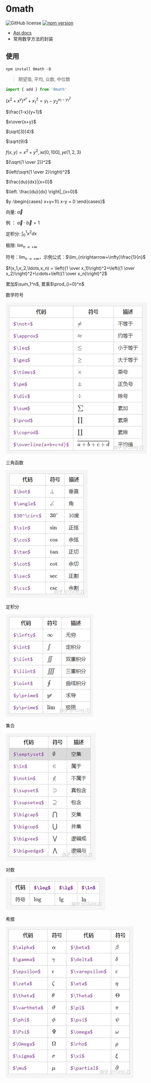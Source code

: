 # 0math

![GitHub license](https://img.shields.io/badge/license-MIT-blue.svg) [![npm version](https://img.shields.io/npm/v/0math.svg?style=flat)](https://www.npmjs.com/package/0math)

- [Api docs](https://0math.github.io/)
- 常用数学方法的封装

## 使用

```shell
npm install 0math -D
```

> 期望值, 平均, 众数, 中位数

```js
import { add } from '0math'
```

 $(x^2 + x^y )^{x^y}+ x_1^2= y_1 - y_2^{x_1-y_1^2}$

 $\frac{1-x}{y+1}$

 $x\over{x+y}$

 $\sqrt[3]{4}$

 $\sqrt{9}$

 $f(x, y) = x^2 + y^2, x \epsilon [0, 100], y \epsilon \{1,2,3\}$

$(\sqrt{1 \over 2})^2$

 $\left(\sqrt{1 \over 2}\right)^2$

 $\frac{du}{dx}|{x=0}$

 $\left. \frac{du}{dx} \right|_{x=0}$

 $y :\begin{cases} x+y=1\\ x-y = 0 \end{cases}$

 向量: $\vec{a}$

例 ： $\vec a \cdot \vec b = 1$

定积分: $\int_0^1x^2dx$

极限: $\lim_{n\rightarrow+\infty}$

符号：$\lim_{n\rightarrow+\infty}$，示例公式：$\lim_{n\rightarrow+\infty}\frac{1}{n}$

$f(x_1,x_2,\ldots,x_n) = \left({1 \over x_1}\right)^2+\left({1 \over x_2}\right)^2+\cdots+\left({1 \over x_n}\right)^2$

累加$\sum_1^n$, 累乘$\prod_{i=0}^n$

数学符号

![](./__assets__/README-2022-12-31-22-08-48.png)

三角函数

![](./__assets__/README-2022-12-31-22-08-59.png)

定积分

![](./__assets__/README-2022-12-31-22-09-42.png)

集合

![](./__assets__/README-2022-12-31-22-09-53.png)

对数

![](./__assets__/README-2022-12-31-22-11-01.png)

希腊

![](./__assets__/README-2022-12-31-22-11-20.png)
